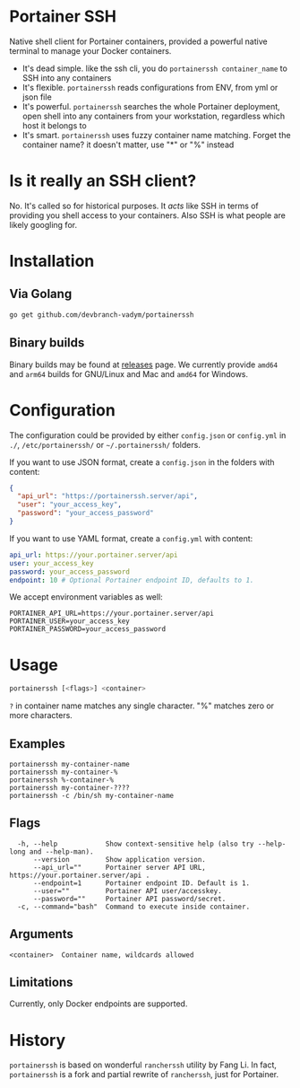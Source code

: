 # Portainer SSH

Native shell client for Portainer containers, provided a powerful native terminal to manage your Docker containers.

* It's dead simple. like the ssh cli, you do `portainerssh container_name` to SSH into any containers
* It's flexible. `portainerssh` reads configurations from ENV, from yml or json file
* It's powerful. `portainerssh` searches the whole Portainer deployment, open shell into any containers from your
  workstation, regardless which host it belongs to
* It's smart. `portainerssh` uses fuzzy container name matching. Forget the container name? it doesn't matter, use "*"
  or "%" instead

# Is it really an SSH client?
No. It's called so for historical purposes. It _acts_ like SSH in terms of providing you shell access to your
containers. Also SSH is what people are likely googling for.


# Installation

## Via Golang

```bash
go get github.com/devbranch-vadym/portainerssh
````

## Binary builds

Binary builds may be found at [releases](https://github.com/devbranch-vadym/portainerssh/releases)
page. We currently provide `amd64` and `arm64` builds for GNU/Linux and Mac and `amd64` for Windows.

# Configuration

The configuration could be provided by either `config.json` or `config.yml` in `./`, `/etc/portainerssh/` or `~/.portainerssh/` folders.

If you want to use JSON format, create a `config.json` in the folders with content:

```json
{
  "api_url": "https://portainerssh.server/api",
  "user": "your_access_key",
  "password": "your_access_password"
}
```

If you want to use YAML format, create a `config.yml` with content:

```yml
api_url: https://your.portainer.server/api
user: your_access_key
password: your_access_password
endpoint: 10 # Optional Portainer endpoint ID, defaults to 1.
```

We accept environment variables as well:

```shell
PORTAINER_API_URL=https://your.portainer.server/api
PORTAINER_USER=your_access_key
PORTAINER_PASSWORD=your_access_password
```

# Usage

```bash
portainerssh [<flags>] <container>
````

`?` in container name matches any single character. "%" matches zero or more characters.

## Examples

```
portainerssh my-container-name
portainerssh my-container-%
portainerssh %-container-%
portainerssh my-container-????
portainerssh -c /bin/sh my-container-name
```

## Flags

```
  -h, --help            Show context-sensitive help (also try --help-long and --help-man).
      --version         Show application version.
      --api_url=""      Portainer server API URL, https://your.portainer.server/api .
      --endpoint=1      Portainer endpoint ID. Default is 1.
      --user=""         Portainer API user/accesskey.
      --password=""     Portainer API password/secret.
  -c, --command="bash"  Command to execute inside container.
```

## Arguments

```
<container>  Container name, wildcards allowed
```

## Limitations
Currently, only Docker endpoints are supported.

# History
`portainerssh` is based on wonderful `rancherssh` utility by Fang Li. In fact, `portainerssh` is a fork and partial
rewrite of `rancherssh`, just for Portainer.
